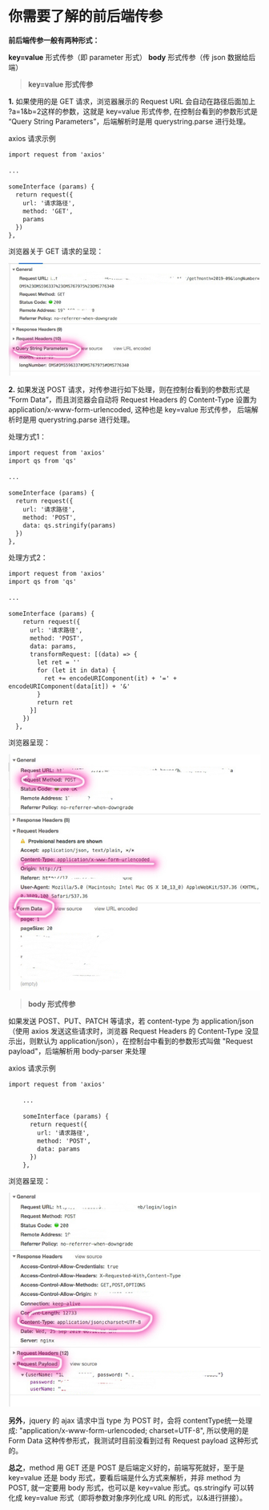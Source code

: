 # 你需要了解的前后端传参

**前后端传参一般有两种形式：**

 **key=value** 形式传参（即 parameter 形式）
 **body** 形式传参（传 json 数据给后端）

 > **key=value 形式传参**

 **1.** 如果使用的是 GET 请求，浏览器展示的 Request URL 会自动在路径后面加上 ?a=1&b=2这样的参数，这就是 key=value 形式传参, 在控制台看到的参数形式是 “Query String Parameters”，后端解析时是用 querystring.parse 进行处理。

axios 请求示例

```(js)
import request from 'axios'

...

someInterface (params) {
  return request({
    url: '请求路径',
    method: 'GET',
    params
  })
},
```

浏览器关于 GET 请求的呈现：

![图片描述](/p1.jpeg)

 **2.** 如果发送 POST 请求，对传参进行如下处理，则在控制台看到的参数形式是 “Form Data”，而且浏览器会自动将 Request Headers 的 Content-Type 设置为 application/x-www-form-urlencoded, 这种也是  key=value 形式传参， 后端解析时是用 querystring.parse 进行处理。

处理方式1：

```(js)
import request from 'axios'
import qs from 'qs'

...

someInterface (params) {
  return request({
    url: '请求路径',
    method: 'POST',
    data: qs.stringify(params)
  })
},

```

处理方式2：

```(js)
import request from 'axios'
import qs from 'qs'

...

someInterface (params) {
    return request({
      url: '请求路径',
      method: 'POST',
      data: params,
      transformRequest: [(data) => {
        let ret = ''
        for (let it in data) {
          ret += encodeURIComponent(it) + '=' + encodeURIComponent(data[it]) + '&'
        }
        return ret
      }]
    })
  },

```

浏览器呈现：

![clipboard.png](/p2.jpeg)

> **body 形式传参**

如果发送 POST、PUT、PATCH 等请求，若 content-type 为 application/json（使用 axios 发送这些请求时，浏览器 Request Headers 的 Content-Type 没显示出，则默认为 application/json），在控制台中看到的参数形式叫做 "Request payload"，后端解析用 body-parser 来处理

axios 请求示例

```(js)
import request from 'axios'

    ...

    someInterface (params) {
      return request({
        url: '请求路径',
        method: 'POST',
        data: params
      })
    },
```

浏览器呈现：

![clipboard.png](/p3.jpeg)

**另外**，jquery 的 ajax 请求中当 type 为 POST 时，会将 contentType统一处理成:
 "application/x-www-form-urlencoded; charset=UTF-8", 所以使用的是 Form Data 这种传参形式，我测试时目前没看到过有 Request payload 这种形式的。

**总之**，method 用 GET 还是 POST 是后端定义好的，前端写死就好，至于是 key=value 还是 body 形式，要看后端是什么方式来解析，并非 method  为 POST, 就一定要用 body 形式，也可以是 key=value 形式。qs.stringify 可以转化成 key=value 形式（即将参数对象序列化成 URL 的形式，以&进行拼接）。
